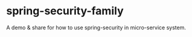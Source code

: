 # spring-security-family
A demo &amp; share for how to use spring-security in micro-service system.
